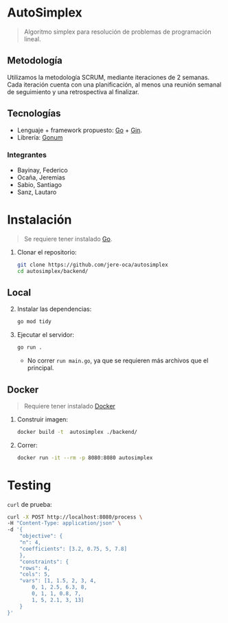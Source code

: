 # AutoSimplex

> Algoritmo simplex para resolución de problemas de programación lineal.

## Metodología

Utilizamos la metodología SCRUM, mediante iteraciones de 2 semanas. Cada iteración cuenta con una planificación, al menos una reunión semanal de seguimiento y una retrospectiva al finalizar.

## Tecnologías

- Lenguaje + framework propuesto: [Go](https://go.dev/) + [Gin](https://gin-gonic.com/).
- Librería: [Gonum](https://www.gonum.org/)

### Integrantes

- Bayinay, Federico
- Ocaña, Jeremias
- Sabio, Santiago
- Sanz, Lautaro

# Instalación

> Se requiere tener instalado [Go](https://go.dev/doc/install).

1. Clonar el repositorio:

   ```bash
   git clone https://github.com/jere-oca/autosimplex
   cd autosimplex/backend/
   ```

## Local

2. Instalar las dependencias:
 
   ```bash
   go mod tidy
   ```
   
3. Ejecutar el servidor:

   ```bash
   go run .
   ```
   - No correr `run main.go`, ya que se requieren más archivos que el principal.

## Docker

> Requiere tener instalado [Docker](https://www.docker.com/get-started/)

1. Construir imagen:

    ```bash
    docker build -t  autosimplex ./backend/
    ```

2. Correr:

    ```bash
    docker run -it --rm -p 8080:8080 autosimplex
    ```

# Testing

`curl` de prueba:

```bash
curl -X POST http://localhost:8080/process \
-H "Content-Type: application/json" \
-d '{
    "objective": {
    "n": 4,
    "coefficients": [3.2, 0.75, 5, 7.8]
    },
    "constraints": {
    "rows": 4,
    "cols": 5,
    "vars": [1, 1.5, 2, 3, 4,
        0, 1, 2.5, 6.3, 8,
        0, 1, 1, 0.8, 7,
        1, 5, 2.1, 3, 13]
    }
}'
```

